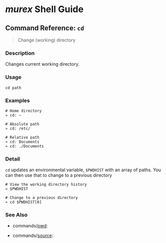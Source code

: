 # _murex_ Shell Guide

## Command Reference: `cd`

> Change (working) directory

### Description

Changes current working directory.

### Usage

    cd path

### Examples

    # Home directory
    » cd: ~ 
    
    # Absolute path
    » cd: /etc/
    
    # Relative path
    » cd: Documents
    » cd: ./Documents

### Detail

`cd` updates an environmental variable, `$PWDHIST` with an array of paths.
You can then use that to change to a previous directory

    # View the working directory history
    » $PWDHIST
    
    # Change to a previous directory
    » cd $PWDHIST[0]

### See Also

* commands/[pwd](../commands/pwd.md):
  
* commands/[source](../commands/source.md):
  